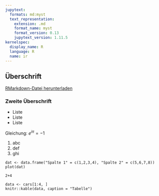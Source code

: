```yaml
---
jupytext:
  formats: md:myst
  text_representation:
    extension: .md
    format_name: myst
    format_version: 0.13
    jupytext_version: 1.11.5
kernelspec:
  display_name: R
  language: R
  name: ir
---
```




## Überschrift

<a href=https://raw.githubusercontent.com/Methods-Berlin/RTraining/main/Aufgaben_rmd/test_2.Rmd download=test_2.Rmd>RMarkdown-Datei herunterladen</a>


### Zweite Überschrift

- Liste
- Liste
- Liste

Gleichung: $e^{i\pi} = -1$

1. abc
2. def
3. ghi


```{code-cell} r
dat <- data.frame("Spalte 1" = c(1,2,3,4), "Spalte 2" = c(5,6,7,8))
plot(dat)
```

```{code-cell} r
2+4
```


```{code-cell} r
data <- cars[1:4, ]
knitr::kable(data, caption = "Tabelle")
```
